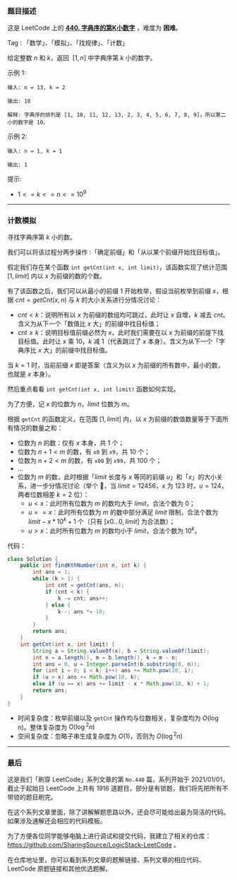 ### 题目描述

这是 LeetCode 上的 **[440. 字典序的第K小数字](https://leetcode-cn.com/problems/k-th-smallest-in-lexicographical-order/solution/by-ac_oier-m3zl/)** ，难度为 **困难**。

Tag : 「数学」、「模拟」、「找规律」、「计数」



给定整数 $n$ 和 $k$，返回  $[1, n]$ 中字典序第 $k$ 小的数字。

示例 1:
```
输入: n = 13, k = 2

输出: 10

解释: 字典序的排列是 [1, 10, 11, 12, 13, 2, 3, 4, 5, 6, 7, 8, 9]，所以第二小的数字是 10。
```
示例 2:
```
输入: n = 1, k = 1

输出: 1
```

提示:
* $1 <= k <= n <= 10^9$

---

### 计数模拟

寻找字典序第 $k$ 小的数。

我们可以将该过程分两步操作 :「确定前缀」和「从以某个前缀开始找目标值」。

假定我们存在某个函数 `int getCnt(int x, int limit)`，该函数实现了统计范围 $[1, limit]$ 内以 $x$ 为前缀的数的个数。

有了该函数之后，我们可以从最小的前缀 $1$ 开始枚举，假设当前枚举到前缀 $x$，根据 $cnt = getCnt(x, n)$ 与 $k$ 的大小关系进行分情况讨论：

* $cnt < k$：说明所有以 $x$ 为前缀的数组均可跳过，此时让 $x$ 自增，$k$ 减去 $cnt$。含义为从下一个「数值比 $x$ 大」的前缀中找目标值；
* $cnt \geqslant k$：说明目标值前缀必然为 $x$，此时我们需要在以 $x$ 为前缀的前提下找目标值。此时让 $x$ 乘 $10$，$k$ 减 $1$（代表跳过了 $x$ 本身）。含义为从下一个「字典序比 $x$ 大」的前缀中找目标值。

当 $k = 1$ 时，当前前缀 $x$ 即是答案（含义为以 $x$ 为前缀的所有数中，最小的数，也就是 $x$ 本身）。

然后重点看看 `int getCnt(int x, int limit)` 函数如何实现。

为了方便，记 $x$ 的位数为 $n$，$limit$ 位数为 $m$。

根据 `getCnt` 的函数定义，在范围 $[1, limit]$ 内，以 $x$ 为前缀的数值数量等于下面所有情况的数量之和：

* 位数为 $n$ 的数：仅有 $x$ 本身，共 $1$ 个；
* 位数为 $n + 1 < m$ 的数，有 `x0` 到 `x9`，共 $10$ 个；
* 位数为 $n + 2 < m$ 的数，有 `x00` 到 `x99`，共 $100$ 个；
* ...
* 位数为 $m$ 的数，此时根据「$limit$ 长度与 $x$ 等同的前缀 $u$」和「$x$」的大小关系，进一步分情况讨论（举个 🌰，当 $limit = 12456$，$x$ 为 $123$ 时，$u = 124$，两者位数相差 $k = 2$ 位）：
    * $u < x$：此时所有位数为 $m$ 的数均大于 $limit$，合法个数为 $0$；
    * $u == x$：此时所有位数为 $m$ 的数中部分满足 $limit$ 限制，合法个数为 $limit - x * 10^k + 1$ 个（只有 $[x0...0, limit]$ 为合法数）；
    * $u > x$：此时所有位数为 $m$ 的数均小于 $limit$，合法个数为 $10^k$。

代码：
```java
class Solution {
    public int findKthNumber(int n, int k) {
        int ans = 1;
        while (k > 1) {
            int cnt = getCnt(ans, n);
            if (cnt < k) {
                k -= cnt; ans++;
            } else {
                k--; ans *= 10;
            }
        }
        return ans;
    }
    int getCnt(int x, int limit) {
        String a = String.valueOf(x), b = String.valueOf(limit);
        int n = a.length(), m = b.length(), k = m - n;
        int ans = 0, u = Integer.parseInt(b.substring(0, n));
        for (int i = 0; i < k; i++) ans += Math.pow(10, i);
        if (u > x) ans += Math.pow(10, k);
        else if (u == x) ans += limit - x * Math.pow(10, k) + 1;
        return ans;
    }
}
```
* 时间复杂度：枚举前缀以及 `getCnt` 操作均与位数相关，复杂度均为 $O(\log{n})$。整体复杂度为 $O(\log{^2}{n})$
* 空间复杂度：忽略子串生成复杂度为 $O(1)$，否则为 $O(\log{^2}{n})$

---

### 最后

这是我们「刷穿 LeetCode」系列文章的第 `No.440` 篇，系列开始于 2021/01/01，截止于起始日 LeetCode 上共有 1916 道题目，部分是有锁题，我们将先把所有不带锁的题目刷完。

在这个系列文章里面，除了讲解解题思路以外，还会尽可能给出最为简洁的代码。如果涉及通解还会相应的代码模板。

为了方便各位同学能够电脑上进行调试和提交代码，我建立了相关的仓库：https://github.com/SharingSource/LogicStack-LeetCode 。

在仓库地址里，你可以看到系列文章的题解链接、系列文章的相应代码、LeetCode 原题链接和其他优选题解。

